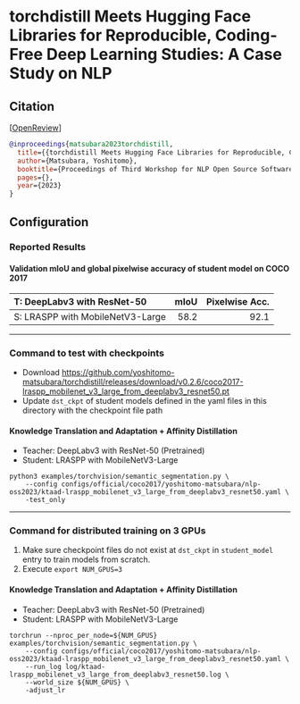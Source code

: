 # torchdistill Meets Hugging Face Libraries for Reproducible, Coding-Free Deep Learning Studies: A Case Study on NLP
## Citation
[[OpenReview](https://openreview.net/forum?id=A5Axeeu1Bo)]
```bibtex
@inproceedings{matsubara2023torchdistill,
  title={{torchdistill Meets Hugging Face Libraries for Reproducible, Coding-Free Deep Learning Studies: A Case Study on NLP}},
  author={Matsubara, Yoshitomo},
  booktitle={Proceedings of Third Workshop for NLP Open Source Software (NLP-OSS)},
  pages={},
  year={2023}
}
```

## Configuration
### Reported Results
#### Validation mIoU and global pixelwise accuracy of student model on COCO 2017
| T: DeepLabv3 with ResNet-50      | mIoU |  Pixelwise Acc. |  
|:---------------------------------|-----:|----------------:|  
| S: LRASPP with MobileNetV3-Large | 58.2 |            92.1 |  

---
### Command to test with checkpoints
- Download https://github.com/yoshitomo-matsubara/torchdistill/releases/download/v0.2.6/coco2017-lraspp_mobilenet_v3_large_from_deeplabv3_resnet50.pt
- Update `dst_ckpt` of student models defined in the yaml files in this directory with the checkpoint file path

#### Knowledge Translation and Adaptation + Affinity Distillation
- Teacher: DeepLabv3 with ResNet-50 (Pretrained)
- Student: LRASPP with MobileNetV3-Large

```
python3 examples/torchvision/semantic_segmentation.py \
    --config configs/official/coco2017/yoshitomo-matsubara/nlp-oss2023/ktaad-lraspp_mobilenet_v3_large_from_deeplabv3_resnet50.yaml \
    -test_only
```

---
### Command for distributed training on 3 GPUs
1. Make sure checkpoint files do not exist at `dst_ckpt` in `student_model` entry to train models from scratch.
2. Execute `export NUM_GPUS=3`

#### Knowledge Translation and Adaptation + Affinity Distillation
- Teacher: DeepLabv3 with ResNet-50 (Pretrained)
- Student: LRASPP with MobileNetV3-Large

```
torchrun --nproc_per_node=${NUM_GPUS} examples/torchvision/semantic_segmentation.py \
    --config configs/official/coco2017/yoshitomo-matsubara/nlp-oss2023/ktaad-lraspp_mobilenet_v3_large_from_deeplabv3_resnet50.yaml \
    --run_log log/ktaad-lraspp_mobilenet_v3_large_from_deeplabv3_resnet50.log \
    --world_size ${NUM_GPUS} \
    -adjust_lr
```
